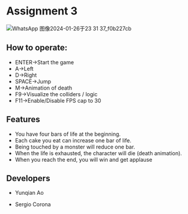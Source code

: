 # Assignment 3
![WhatsApp 图像2024-01-26于23 31 37_f0b227cb](https://github.com/YunqianAo/Assignment01/assets/79161526/b0443fb4-eaba-44b5-8c20-67b80d917142)
## How to operate:
* ENTER->Start the game
* A->Left
* D->Right
* SPACE->Jump
* M->Animation of death
* F9->Visualize the colliders / logic
* F11->Enable/Disable FPS cap to 30


## Features
* You have four bars of life at the beginning. 
* Each cake you eat can increase one bar of life. 
* Being touched by a monster will reduce one bar. 
* When the life is exhausted, the character will die (death animation). 
* When you reach the end, you will win and get applause

## Developers

 - Yunqian Ao

 - Sergio Corona

